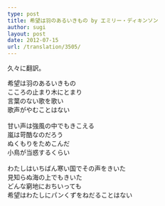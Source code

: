 ```yaml
---
type: post
title: 希望は羽のあるいきもの by エミリー・ディキンソン
author: sugi
layout: post
date: 2012-07-15
url: /translation/3505/
---
```

久々に翻訳。

<pre>希望は羽のあるいきもの
こころの止まり木にとまり
言葉のない歌を歌い
歌声がやむことはない

甘い声は強風の中でもきこえる
嵐は苛酷なのだろう
ぬくもりをためこんだ
小鳥が当惑するくらい

わたしはいちばん寒い国でその声をきいた
見知らぬ海の上でもきいた
どんな窮地におちいっても
希望はわたしにパンくずをねだることはない
</pre>